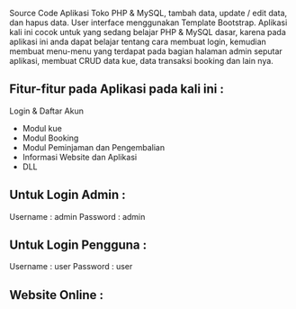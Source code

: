 Source Code Aplikasi Toko PHP & MySQL, tambah data, update / edit data, dan hapus data. User interface menggunakan Template Bootstrap. Aplikasi kali ini cocok untuk yang sedang belajar PHP & MySQL dasar, karena pada aplikasi ini anda dapat belajar tentang cara membuat login, kemudian membuat menu-menu yang terdapat pada bagian halaman admin seputar aplikasi, membuat CRUD data kue, data transaksi booking dan lain nya.

## Fitur-fitur pada Aplikasi pada kali ini :

Login & Daftar Akun

- Modul kue
- Modul Booking
- Modul Peminjaman dan Pengembalian
- Informasi Website dan Aplikasi
- DLL

## Untuk Login Admin :

Username : admin
Password : admin

## Untuk Login Pengguna :

Username : user
Password : user

## Website Online :
